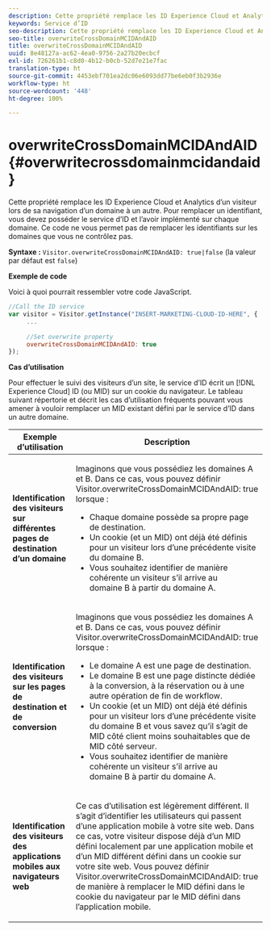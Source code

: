 ```yaml
---
description: Cette propriété remplace les ID Experience Cloud et Analytics d’un visiteur lors de sa navigation d’un domaine à un autre. Pour remplacer un identifiant, vous devez posséder le service d’ID et l’avoir implémenté sur chaque domaine. Ce code ne vous permet pas de remplacer les identifiants sur les domaines que vous ne contrôlez pas.
keywords: Service d’ID
seo-description: Cette propriété remplace les ID Experience Cloud et Analytics d’un visiteur lors de sa navigation d’un domaine à un autre. Pour remplacer un identifiant, vous devez posséder le service d’ID et l’avoir implémenté sur chaque domaine. Ce code ne vous permet pas de remplacer les identifiants sur les domaines que vous ne contrôlez pas.
seo-title: overwriteCrossDomainMCIDAndAID
title: overwriteCrossDomainMCIDAndAID
uuid: 8e48127a-ac62-4ea0-9756-2a27b20ecbcf
exl-id: 726261b1-c8d0-4b12-b0cb-52d7e21e7fac
translation-type: ht
source-git-commit: 4453ebf701ea2dc06e6093dd77be6eb0f3b2936e
workflow-type: ht
source-wordcount: '448'
ht-degree: 100%

---
```


# overwriteCrossDomainMCIDAndAID {#overwritecrossdomainmcidandaid}

Cette propriété remplace les ID Experience Cloud et Analytics d’un visiteur lors de sa navigation d’un domaine à un autre. Pour remplacer un identifiant, vous devez posséder le service d’ID et l’avoir implémenté sur chaque domaine. Ce code ne vous permet pas de remplacer les identifiants sur les domaines que vous ne contrôlez pas.

**Syntaxe :** `Visitor.overwriteCrossDomainMCIDAndAID: true|false` (la valeur par défaut est `false`)

**Exemple de code**

Voici à quoi pourrait ressembler votre code JavaScript.

```js
//Call the ID service 
var visitor = Visitor.getInstance("INSERT-MARKETING-CLOUD-ID-HERE", { 
     ... 
 
     //Set overwrite property 
     overwriteCrossDomainMCIDAndAID: true 
}); 
```

**Cas d’utilisation**

Pour effectuer le suivi des visiteurs d’un site, le service d’ID écrit un [!DNL Experience Cloud] ID (ou MID) sur un cookie du navigateur. Le tableau suivant répertorie et décrit les cas d’utilisation fréquents pouvant vous amener à vouloir remplacer un MID existant défini par le service d’ID dans un autre domaine.

<table id="table_FC1AF6551D6646E0BF1C4FB7C1316EBB"> 
 <thead> 
  <tr> 
   <th colname="col1" class="entry"> Exemple d’utilisation </th> 
   <th colname="col2" class="entry"> Description </th> 
  </tr> 
 </thead>
 <tbody> 
  <tr> 
   <td colname="col1"> <p> <b>Identification des visiteurs sur différentes pages de destination d’un domaine</b> </p> </td> 
   <td colname="col2"> <p>Imaginons que vous possédiez les domaines A et B. Dans ce cas, vous pouvez définir <span class="codeph">Visitor.overwriteCrossDomainMCIDAndAID: true</span> lorsque : </p> <p> 
     <ul id="ul_FB4704BFE7134F1688E34BF1A36627B7"> 
      <li id="li_FF71FD1FB9DD4702B675A140FAD2B481">Chaque domaine possède sa propre page de destination. </li> 
      <li id="li_78F75469D32D473B93148B46D35E67F1">Un cookie (et un MID) ont déjà été définis pour un visiteur lors d’une précédente visite du domaine B. </li> 
      <li id="li_305CE5138EEB43D3BF9CE38D1E7FFA04">Vous souhaitez identifier de manière cohérente un visiteur s’il arrive au domaine B à partir du domaine A. </li> 
     </ul> </p> </td> 
  </tr> 
  <tr> 
   <td colname="col1"> <p> <b>Identification des visiteurs sur les pages de destination et de conversion</b> </p> </td> 
   <td colname="col2"> <p>Imaginons que vous possédiez les domaines A et B. Dans ce cas, vous pouvez définir <span class="codeph">Visitor.overwriteCrossDomainMCIDAndAID: true</span> lorsque : </p> 
    <ul id="ul_7BEBFD523A2F47AFB6963536E43692D0"> 
     <li id="li_71586080489340E2A6C0B263F231E3DE">Le domaine A est une page de destination. </li> 
     <li id="li_4E3D3CB380EE4F1BAC4CD752194AE8DE">Le domaine B est une page distincte dédiée à la conversion, à la réservation ou à une autre opération de fin de workflow. </li> 
     <li id="li_FB393B16CFAC4D2D9B2328EBA4573C1A">Un cookie (et un MID) ont déjà été définis pour un visiteur lors d’une précédente visite du domaine B et vous savez qu’il s’agit de MID côté client moins souhaitables que de MID côté serveur. </li> 
     <li id="li_36FC138530A4476A995C0F9FD73C41DE">Vous souhaitez identifier de manière cohérente un visiteur s’il arrive au domaine B à partir du domaine A. </li> 
    </ul> </td> 
  </tr> 
  <tr> 
   <td colname="col1"> <p> <b>Identification des visiteurs des applications mobiles aux navigateurs web</b> </p> </td> 
   <td colname="col2"> <p>Ce cas d’utilisation est légèrement différent. Il s’agit d’identifier les utilisateurs qui passent d’une application mobile à votre site web. Dans ce cas, votre visiteur dispose déjà d’un MID défini localement par une application mobile et d’un MID différent défini dans un cookie sur votre site web. Vous pouvez définir <span class="codeph">Visitor.overwriteCrossDomainMCIDAndAID: true</span> de manière à remplacer le MID défini dans le cookie du navigateur par le MID défini dans l’application mobile. </p> </td> 
  </tr> 
 </tbody> 
</table>
